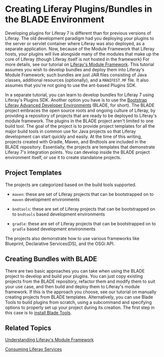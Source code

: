 # Creating Liferay Plugins/Bundles in the BLADE Environment

Developing plugins for Liferay 7 is different than for previous versions of
Liferay. The old development paradigm had you deploying your plugins to the
server or servlet container where Liferay was also deployed, as a separate
application. Now, because of the Module Framework that Liferay hosts, your
plugins will live alongside many of the modules that make up the core of Liferay
(though Liferay itself is not hosted in the framework) For more details, see our
tutorial on [Liferay's Module Framework](develop/tutorials/-/knowledge_base/7-0/getting-started/intro-to-liferay-module-framework).
This tutorial assumes you wish to develop bundles and deploy them into Liferay's
Module Framework; such bundles are just JAR files consisting of Java classes,
additional resources (optionally), and a `MANIFEST.MF` file. It also assumes that
you're not going to use the ant-based Plugins SDK.

In a separate tutorial, you can learn to develop bundles for Liferay 7 using
Liferay's Plugins SDK. Another option you have is to use the [Bootstrap Liferay Advanced Developer Environments](https://github.com/rotty3000/blade) (BLADE, for short).
The BLADE project embraces the open source roots and ongoing culture of Liferay,
by providing a repository of projects that are ready to be deployed to Liferay's
module framework. The plugins in the BLADE project aren't limited to one build
tool. The goal of the project is to provide project templates for
all the major build tools in common use for Java projects so that Liferay
development can start quickly and easily. At the time of this writing, projects
created with Gradle, Maven, and Bndtools are included in the BLADE repository.
Essentially, the projects are templates that demonstrate Liferay 7's integration
points. You can develop inside the BLADE project environment itself, or use it to create
standalone projects.

## Project Templates

The projects are categorized based on the build tools supported.

- `maven`: these are set of Liferay projects that can be bootstrapped on to
  `maven` development environments

- `bndtools`: these are set of Liferay projects that can be bootstrapped on to
  `bndtools` based development environments

- `gradle`: these are set of Liferay projects that can be bootstrapped on to
  `gradle` based development environments

The projects also demonstrate how to use various frameworks like Blueprint,
Declarative Services(DS), and the OSGi API.

## Creating Bundles with BLADE

There are two basic approaches you can take when using the BLADE project to
develop and build your plugins. You can just copy existing projects from the
BLADE repository, refactor them and modify them to suit your use case, and then
build and deploy them to Liferay's module framework. If this is the approach
you choose, see our tutorial on manually creating projects from BLADE
templates. Alternatively, you can use Blade Tools to build plugins from
scratch, using a subcommand and specifying options to properly set up your
project during its creation. The first step in this case is to 
[install Blade Tools](/develop/tutorials/-/knowledge_base/7-0/installing-blade-tools).

## Related Topics

[Understanding Liferay's Module Framework](/develop/tutorials/-/knowledge_base/7-0/understanding-liferays-module-framework)

[Consuming Liferay Services](/develop/tutorials/-/knowledge_base/7-0/consuming-liferay-services)

